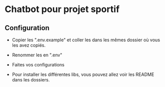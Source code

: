 # Chatbot pour projet sportif

## Configuration

- Copier les ".env.example" et coller les dans les mêmes dossier où vous les avez copiés.
- Renommer les en ".env"
- Faites vos configurations

- Pour installer les différentes libs, vous pouvez allez voir les README dans les dossiers.